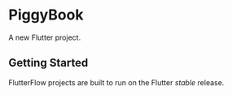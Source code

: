 # PiggyBook

A new Flutter project.

## Getting Started

FlutterFlow projects are built to run on the Flutter _stable_ release.
